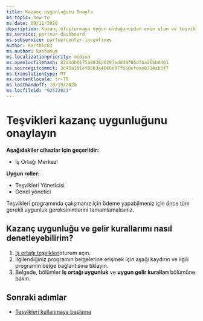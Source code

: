 ```yaml
---
title: Kazanç uygunluğunu Onayla
ms.topic: how-to
ms.date: 09/11/2020
description: Kazanç oluşturmaya uygun olduğunuzdan emin olun ve teşvikleri programı üzerinden ödeme yapın. Iş Ortağı Merkezi 'nde kazanç ve gelir kurallarınızı denetleyin.
ms.service: partner-dashboard
ms.subservice: partnercenter-incentives
author: Karthic83
ms.author: kashanum
ms.localizationpriority: medium
ms.openlocfilehash: 82d1db0175a8038d0297eddd8f86dfba26bb8401
ms.sourcegitcommit: 3c45a181ef86b3a4866e97fb50efeae8714ab3f7
ms.translationtype: MT
ms.contentlocale: tr-TR
ms.lasthandoff: 10/19/2020
ms.locfileid: "92532023"
---
```

# <a name="confirm-your-incentives-earnings-eligibility"></a>Teşvikleri kazanç uygunluğunu onaylayın

**Aşağıdakiler cihazlar için geçerlidir:**

- İş Ortağı Merkezi

**Uygun roller:**

- Teşvikleri Yöneticisi
- Genel yönetici

Teşvikleri programında çalışmanız için ödeme yapabilmeniz için önce tüm gerekli uygunluk gereksinimlerini tamamlamalısınız.

## <a name="how-do-i-check-my-earning-eligibility-and-revenue-rules"></a>Kazanç uygunluğu ve gelir kurallarımı nasıl denetleyebilirim?

1. [Iş ortağı teşvikleri](https://partner.microsoft.com/membership/partner-incentives)oturum açın.
2. İlgilendiğiniz programın belgelerine erişmek için aşağı kaydırın ve ilgili programın belge bağlantısına tıklayın.
3. Belgede, bölümler **Iş ortağı uygunluk** ve **uygun gelir kuralları** bölümüne bakın.

## <a name="next-steps"></a>Sonraki adımlar

- [Teşvikleri kullanmaya başlama](incentives-get-started-intro.md)
